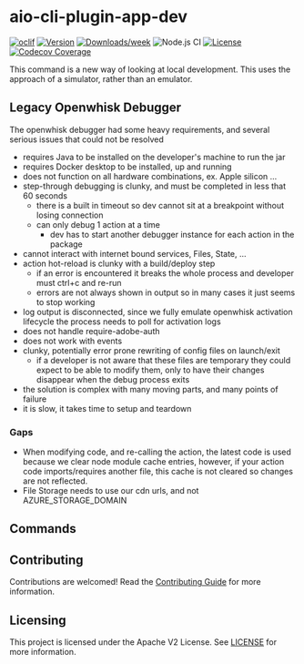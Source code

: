 # aio-cli-plugin-app-dev

[![oclif](https://img.shields.io/badge/cli-oclif-brightgreen.svg)](https://oclif.io)
[![Version](https://img.shields.io/npm/v/@adobe/aio-cli-plugin-app-dev.svg)](https://npmjs.org/package/@adobe/aio-cli-plugin-app-dev)
[![Downloads/week](https://img.shields.io/npm/dw/@adobe/aio-cli-plugin-app-dev.svg)](https://npmjs.org/package/@adobe/aio-cli-plugin-app-dev)
![Node.js CI](https://github.com/adobe/aio-cli-plugin-app-dev/workflows/Node.js%20CI/badge.svg)
[![License](https://img.shields.io/badge/License-Apache%202.0-blue.svg)](https://opensource.org/licenses/Apache-2.0)
[![Codecov Coverage](https://img.shields.io/codecov/c/github/adobe/aio-cli-plugin-app-dev/master.svg?style=flat-square)](https://codecov.io/gh/adobe/aio-cli-plugin-app-dev/)

This command is a new way of looking at local development.
This uses the approach of a simulator, rather than an emulator.

## Legacy Openwhisk Debugger

The openwhisk debugger had some heavy requirements, and several serious issues that could not be resolved

- requires Java to be installed on the developer's machine to run the jar
- requires Docker desktop to be installed, up and running
- does not function on all hardware combinations, ex. Apple silicon ...
- step-through debugging is clunky, and must be completed in less that 60 seconds
  - there is a built in timeout so dev cannot sit at a breakpoint without losing connection
  - can only debug 1 action at a time
    - dev has to start another debugger instance for each action in the package
- cannot interact with internet bound services, Files, State, ...
- action hot-reload is clunky with a build/deploy step
  - if an error is encountered it breaks the whole process and developer must ctrl+c and re-run
  - errors are not always shown in output so in many cases it just seems to stop working
- log output is disconnected, since we fully emulate openwhisk activation lifecycle the process needs to poll for activation logs
- does not handle require-adobe-auth
- does not work with events
- clunky, potentially error prone rewriting of config files on launch/exit
  - if a developer is not aware that these files are temporary they could expect to be able to modify them, only to have their changes disappear when the debug process exits
- the solution is complex with many moving parts, and many points of failure
- it is slow, it takes time to setup and teardown

### Gaps

- When modifying code, and re-calling the action, the latest code is used because we clear node module cache entries, however, if your action code imports/requires another file, this cache is not cleared so changes are not reflected.
- File Storage needs to use our cdn urls, and not AZURE_STORAGE_DOMAIN

<!-- toc -->

<!-- tocstop -->

## Commands
<!-- commands -->

<!-- commandsstop -->

## Contributing

Contributions are welcomed! Read the [Contributing Guide](CONTRIBUTING.md) for more information.

## Licensing

This project is licensed under the Apache V2 License. See [LICENSE](LICENSE) for more information.
